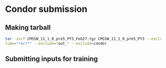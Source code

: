 # Condor submission

## Making tarball
```bash
tar -zvcf CMSSW_11_1_0_pre5_PY3_Feb27.tgz CMSSW_11_1_0_pre5_PY3 --exclude="*.root" --exclude="*.pdf" --exclude="*.pyc" --exclude=tmp --exclude="*.tgz" --exclude-vcs --exclude-caches-all --exc\
lude="*err*" --exclude=*out_* --exclude=condor
```

## Submitting inputs for training
```
```